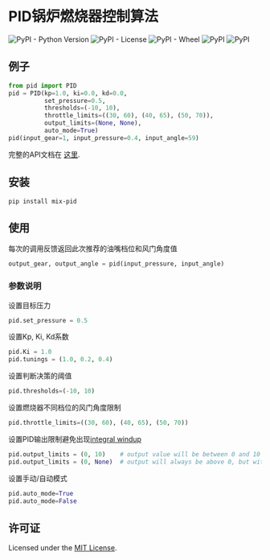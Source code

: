 # PID锅炉燃烧器控制算法

![PyPI - Python Version](https://img.shields.io/pypi/pyversions/mix-pid)
![PyPI - License](https://img.shields.io/pypi/l/mix-pid)
![PyPI - Wheel](https://img.shields.io/pypi/wheel/mix-pid)
![PyPI](https://img.shields.io/pypi/v/mix-pid)
![PyPI](https://img.shields.io/badge/mixiot-2.0%20%7C%203.0-blue)


## 例子

```python
from pid import PID
pid = PID(kp=1.0, ki=0.0, kd=0.0,
          set_pressure=0.5,
          thresholds=(-10, 10),
          throttle_limits=((30, 60), (40, 65), (50, 70)),
          output_limits=(None, None),
          auto_mode=True)
pid(input_gear=1, input_pressure=0.4, input_angle=59)
```

完整的API文档在 [这里](https://pid.readthedocs.io/zh/latest/index.html).

## 安装
```
pip install mix-pid
```

## 使用
每次的调用反馈返回此次推荐的油嘴档位和风门角度值
```python
output_gear, output_angle = pid(input_pressure, input_angle)
```

### 参数说明
设置目标压力
```python
pid.set_pressure = 0.5
```

设置Kp, Ki, Kd系数
```python
pid.Ki = 1.0
pid.tunings = (1.0, 0.2, 0.4)
```

设置判断决策的阈值
```python
pid.thresholds=(-10, 10)
```

设置燃烧器不同档位的风门角度限制
```python
pid.throttle_limits=((30, 60), (40, 65), (50, 70))
```

设置PID输出限制避免出现[integral windup](https://en.wikipedia.org/wiki/Integral_windup)
```python
pid.output_limits = (0, 10)    # output value will be between 0 and 10
pid.output_limits = (0, None)  # output will always be above 0, but with no upper bound
```

设置手动/自动模式
```python
pid.auto_mode=True
pid.auto_mode=False
```

## 许可证
Licensed under the [MIT License](https://github.com/xiangyangkan/pid/blob/master/LICENSE).
